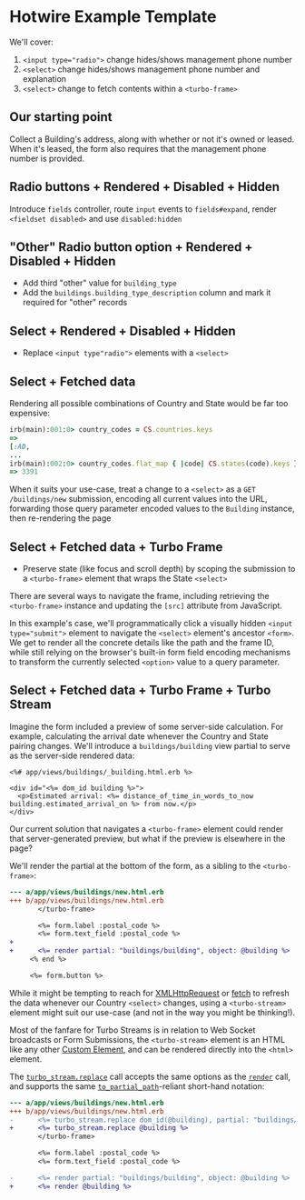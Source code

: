 # Hotwire Example Template

We'll cover:

1. `<input type="radio">` change hides/shows management phone number
2. `<select>` change hides/shows management phone number and explanation
3. `<select>` change to fetch contents within a `<turbo-frame>`

## Our starting point

Collect a Building's address, along with whether or not it's owned or leased.
When it's leased, the form also requires that the management phone number is
provided.

## Radio buttons + Rendered + Disabled + Hidden

Introduce `fields` controller, route `input` events to `fields#expand`, render
`<fieldset disabled>` and use `disabled:hidden`

## "Other" Radio button option + Rendered + Disabled + Hidden

* Add third "other" value for `building_type`
* Add the `buildings.building_type_description` column and mark it required for
  "other" records

## Select + Rendered + Disabled + Hidden

* Replace `<input type"radio">` elements with a `<select>`

## Select + Fetched data

Rendering all possible combinations of Country and State would be far too
expensive:

```ruby
irb(main):001:0> country_codes = CS.countries.keys
=>
[:AD,
...
irb(main):002:0> country_codes.flat_map { |code| CS.states(code).keys }.count
=> 3391
```

When it suits your use-case, treat a change to a `<select>` as a `GET
/buildings/new` submission, encoding all current values into the URL, forwarding
those query parameter encoded values to the `Building` instance, then
re-rendering the page

## Select + Fetched data + Turbo Frame

* Preserve state (like focus and scroll depth) by scoping the submission to a
  `<turbo-frame>` element that wraps the State `<select>`

There are several ways to navigate the frame, including retrieving the
`<turbo-frame>` instance and updating the `[src]` attribute from JavaScript.

In this example's case, we'll programmatically click a visually hidden `<input
type="submit">` element to navigate the `<select>` element's ancestor `<form>`.
We get to render all the concrete details like the path and the frame ID, while
still relying on the browser's built-in form field encoding mechanisms to
transform the currently selected `<option>` value to a query parameter.

## Select + Fetched data + Turbo Frame + Turbo Stream

Imagine the form included a preview of some server-side calculation. For
example, calculating the arrival date whenever the Country and State pairing
changes. We'll introduce a `buildings/building` view partial to serve as the
server-side rendered data:

```erb
<%# app/views/buildings/_building.html.erb %>

<div id="<%= dom_id building %>">
  <p>Estimated arrival: <%= distance_of_time_in_words_to_now building.estimated_arrival_on %> from now.</p>
</div>
```

Our current solution that navigates a `<turbo-frame>` element could render that
server-generated preview, but what if the preview is elsewhere in the page?

We'll render the partial at the bottom of the form, as a sibling to the
`<turbo-frame>`:

```diff
--- a/app/views/buildings/new.html.erb
+++ b/app/views/buildings/new.html.erb
       </turbo-frame>

       <%= form.label :postal_code %>
       <%= form.text_field :postal_code %>
+
+      <%= render partial: "buildings/building", object: @building %>
     <% end %>

     <%= form.button %>
```

While it might be tempting to reach for [XMLHttpRequest][] or [fetch][] to
refresh the data whenever our Country `<select>` changes, using a
`<turbo-stream>` element might suit our use-case (and not in the way you might
be thinking!).

Most of the fanfare for Turbo Streams is in relation to Web Socket broadcasts or
Form Submissions, the `<turbo-stream>` element is an HTML like any other [Custom
Element][], and can be rendered directly into the `<html>` element.

The [`turbo_stream.replace`][replace] call accepts the same options as the
[`render`][render] call, and supports the same
[`to_partial_path`][to_partial_path]-reliant short-hand notation:

```diff
--- a/app/views/buildings/new.html.erb
+++ b/app/views/buildings/new.html.erb
-      <%= turbo_stream.replace dom_id(@building), partial: "buildings/building", object: @building %>
+      <%= turbo_stream.replace @building %>
       </turbo-frame>

       <%= form.label :postal_code %>
       <%= form.text_field :postal_code %>

-      <%= render partial: "buildings/building", object: @building %>
+      <%= render @building %>
```

[XMLHttpRequest]: https://developer.mozilla.org/en-US/docs/Web/API/XMLHttpRequest
[fetch]: https://developer.mozilla.org/en-US/docs/Web/API/Fetch_API
[Custom Element]: https://developer.mozilla.org/en-US/docs/Web/Web_Components/Using_custom_elements
[replace]: https://github.com/hotwired/turbo-rails/blob/v1.0.0/app/models/turbo/streams/tag_builder.rb#L53-L61
[render]: https://edgeapi.rubyonrails.org/classes/ActionView/Helpers/RenderingHelper.html#method-i-render
[to_partial_path]: https://guides.rubyonrails.org/layouts_and_rendering.html#passing-local-variables
